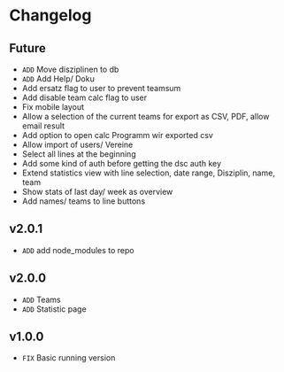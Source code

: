 # Changelog

## Future
- `ADD` Move disziplinen to db
- `ADD` Add Help/ Doku
- Add ersatz flag to user to prevent teamsum
- Add disable team calc flag to user
- Fix mobile layout
- Allow a selection of the current teams for export as CSV, PDF, allow email result
- Add option to open calc Programm wir exported csv
- Allow import of users/ Vereine
- Select all lines at the beginning 
- Add some kind of auth before getting the dsc auth key
- Extend statistics view with line selection, date range, Disziplin, name, team
- Show stats of last day/ week as overview
- Add names/ teams to line buttons

## v2.0.1
- `ADD` add node_modules to repo

## v2.0.0
- `ADD` Teams
- `ADD` Statistic page

## v1.0.0
- `FIX` Basic running version
